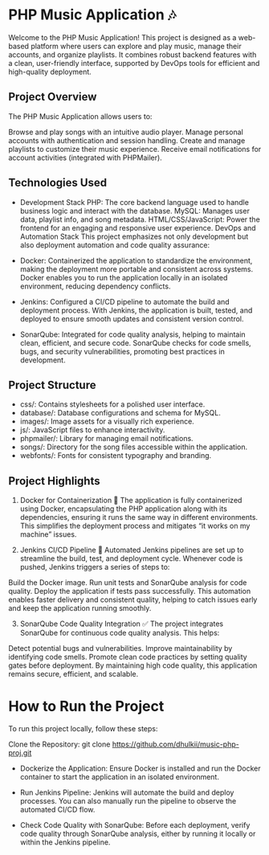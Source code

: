# PHP Music Application 🎶
Welcome to the PHP Music Application! This project is designed as a web-based platform where users can explore and play music, manage their accounts, and organize playlists. It combines robust backend features with a clean, user-friendly interface, supported by DevOps tools for efficient and high-quality deployment.

## Project Overview
The PHP Music Application allows users to:

Browse and play songs with an intuitive audio player.
Manage personal accounts with authentication and session handling.
Create and manage playlists to customize their music experience.
Receive email notifications for account activities (integrated with PHPMailer).
## Technologies Used
* Development Stack
PHP: The core backend language used to handle business logic and interact with the database.
MySQL: Manages user data, playlist info, and song metadata.
HTML/CSS/JavaScript: Power the frontend for an engaging and responsive user experience.
DevOps and Automation Stack
This project emphasizes not only development but also deployment automation and code quality assurance:

* Docker: Containerized the application to standardize the environment, making the deployment more portable and consistent across systems. Docker enables you to run the application locally in an isolated environment, reducing dependency conflicts.

* Jenkins: Configured a CI/CD pipeline to automate the build and deployment process. With Jenkins, the application is built, tested, and deployed to ensure smooth updates and consistent version control.

* SonarQube: Integrated for code quality analysis, helping to maintain clean, efficient, and secure code. SonarQube checks for code smells, bugs, and security vulnerabilities, promoting best practices in development.

## Project Structure

* css/: Contains stylesheets for a polished user interface.
* database/: Database configurations and schema for MySQL.
* images/: Image assets for a visually rich experience.
* js/: JavaScript files to enhance interactivity.
* phpmailer/: Library for managing email notifications.
* songs/: Directory for the song files accessible within the application.
* webfonts/: Fonts for consistent typography and branding.

## Project Highlights
1. Docker for Containerization 🐳
The application is fully containerized using Docker, encapsulating the PHP application along with its dependencies, ensuring it runs the same way in different environments. This simplifies the deployment process and mitigates “it works on my machine” issues.

2. Jenkins CI/CD Pipeline 🔄
Automated Jenkins pipelines are set up to streamline the build, test, and deployment cycle. Whenever code is pushed, Jenkins triggers a series of steps to:

Build the Docker image.
Run unit tests and SonarQube analysis for code quality.
Deploy the application if tests pass successfully.
This automation enables faster delivery and consistent quality, helping to catch issues early and keep the application running smoothly.

3. SonarQube Code Quality Integration ✅
The project integrates SonarQube for continuous code quality analysis. This helps:

Detect potential bugs and vulnerabilities.
Improve maintainability by identifying code smells.
Promote clean code practices by setting quality gates before deployment.
By maintaining high code quality, this application remains secure, efficient, and scalable.

# How to Run the Project
To run this project locally, follow these steps:

Clone the Repository: git clone https://github.com/dhulkii/music-php-proj.git
* Dockerize the Application: Ensure Docker is installed and run the Docker container to start the application in an isolated environment.

* Run Jenkins Pipeline: Jenkins will automate the build and deploy processes. You can also manually run the pipeline to observe the automated CI/CD flow.

* Check Code Quality with SonarQube: Before each deployment, verify code quality through SonarQube analysis, either by running it locally or within the Jenkins pipeline.


